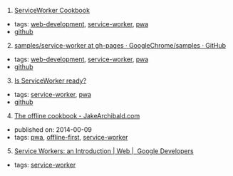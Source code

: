 1. [ServiceWorker Cookbook](https://serviceworke.rs/)
  * tags: [web-development](tags/web-development.md), [service-worker](tags/service-worker.md), [pwa](tags/pwa.md)
  * [github](https://github.com/mozilla/serviceworker-cookbook)
2. [samples/service-worker at gh-pages · GoogleChrome/samples · GitHub](https://github.com/GoogleChrome/samples/tree/gh-pages/service-worker)
  * tags: [web-development](tags/web-development.md), [service-worker](tags/service-worker.md), [pwa](tags/pwa.md)
  * [github](https://github.com/GoogleChrome/samples/tree/gh-pages/service-worker)
3. [Is ServiceWorker ready?](https://jakearchibald.github.io/isserviceworkerready/)
  * tags: [service-worker](tags/service-worker.md), [pwa](tags/pwa.md)
  * [github](https://github.com/jakearchibald/isserviceworkerready)
4. [The offline cookbook - JakeArchibald.com](https://jakearchibald.com/2014/offline-cookbook/)
  * published on: 2014-00-09
  * tags: [pwa](tags/pwa.md), [offline-first](tags/offline-first.md), [service-worker](tags/service-worker.md)
5. [Service Workers: an Introduction | Web |  Google Developers](https://developers.google.com/web/fundamentals/getting-started/primers/service-workers)
  * tags: [service-worker](tags/service-worker.md)
